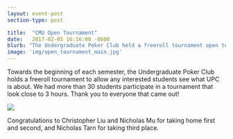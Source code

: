 ```yaml
---
layout: event-post
section-type: post

title:  "CMU Open Tournament"
date:   2017-02-05 16:16:00 -0600
blurb: "The Undergraduate Poker Club held a freeroll tournament open to the general student body."
image: 'img/open_tournament_main.jpg'
---
```


Towards the beginning of each semester, the Undergraduate Poker Club holds a freeroll tournament to allow any interested students see what UPC is about. We had more than 30 students participate in a tournament that look close to 3 hours. Thank you to everyone that came out!

<div><img src='{{site.baseurl}}/img/open_tournament.jpg'/></div>

Congratulations to Christopher Liu and Nicholas Mu for taking home first and second, and Nicholas Tarn for taking third place.
